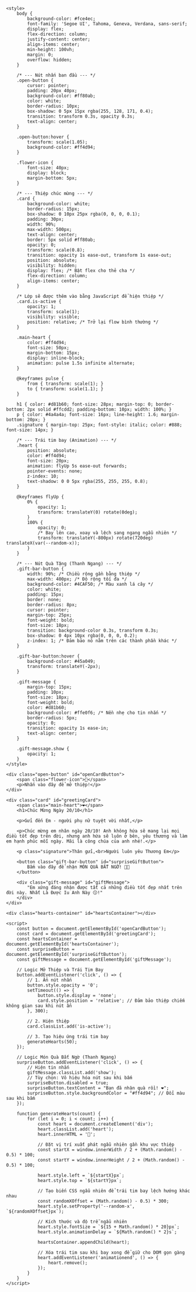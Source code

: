<!DOCTYPE html>
<html lang="vi">
<head>
    <meta charset="UTF-8">
    <meta name="viewport" content="width=device-width, initial-scale=1.0">
    <title>Gửi người phụ nữ tuyệt vời nhất - 20/10</title>
    
    <style>
        body {
            background-color: #fce4ec;
            font-family: 'Segoe UI', Tahoma, Geneva, Verdana, sans-serif;
            display: flex;
            flex-direction: column; 
            justify-content: center;
            align-items: center;
            min-height: 100vh;
            margin: 0;
            overflow: hidden; 
        }

        /* --- Nút nhấn ban đầu --- */
        .open-button {
            cursor: pointer;
            padding: 20px 40px;
            background-color: #ff80ab;
            color: white;
            border-radius: 10px;
            box-shadow: 0 5px 15px rgba(255, 128, 171, 0.4);
            transition: transform 0.3s, opacity 0.3s;
            text-align: center;
        }

        .open-button:hover {
            transform: scale(1.05);
            background-color: #ff4d94;
        }
        
        .flower-icon {
            font-size: 40px;
            display: block;
            margin-bottom: 5px;
        }

        /* --- Thiệp chúc mừng --- */
        .card {
            background-color: white;
            border-radius: 15px;
            box-shadow: 0 10px 25px rgba(0, 0, 0, 0.1);
            padding: 30px;
            width: 90%;
            max-width: 500px;
            text-align: center;
            border: 5px solid #ff80ab;
            opacity: 0; 
            transform: scale(0.8); 
            transition: opacity 1s ease-out, transform 1s ease-out;
            position: absolute; 
            visibility: hidden; 
            display: flex; /* Bật flex cho thẻ cha */
            flex-direction: column;
            align-items: center;
        }

        /* Lớp sẽ được thêm vào bằng JavaScript để hiện thiệp */
        .card.is-active {
            opacity: 1;
            transform: scale(1);
            visibility: visible;
            position: relative; /* Trở lại flow bình thường */
        }

        .main-heart {
            color: #ff4d94;
            font-size: 50px;
            margin-bottom: 15px;
            display: inline-block;
            animation: pulse 1.5s infinite alternate;
        }

        @keyframes pulse {
            from { transform: scale(1); }
            to { transform: scale(1.1); }
        }

        h1 { color: #d81b60; font-size: 28px; margin-top: 0; border-bottom: 2px solid #ffcdd2; padding-bottom: 10px; width: 100%; }
        p { color: #4a4a4a; font-size: 16px; line-height: 1.6; margin-bottom: 20px; }
        .signature { margin-top: 25px; font-style: italic; color: #888; font-size: 14px; }

        /* --- Trái tim bay (Animation) --- */
        .heart {
            position: absolute;
            color: #ff4d94;
            font-size: 20px;
            animation: flyUp 5s ease-out forwards;
            pointer-events: none; 
            z-index: 10;
            text-shadow: 0 0 5px rgba(255, 255, 255, 0.8);
        }

        @keyframes flyUp {
            0% {
                opacity: 1;
                transform: translateY(0) rotate(0deg);
            }
            100% {
                opacity: 0;
                /* Bay lên cao, xoay và lệch sang ngang ngẫu nhiên */
                transform: translateY(-800px) rotate(720deg) translateX(var(--random-x)); 
            }
        }

        /* --- Nút Quà Tặng (Thanh Ngang) --- */
        .gift-bar-button {
            width: 90%; /* Chiều rộng gần bằng thiệp */
            max-width: 400px; /* Độ rộng tối đa */
            background-color: #4CAF50; /* Màu xanh lá cây */
            color: white;
            padding: 15px;
            border: none;
            border-radius: 8px;
            cursor: pointer;
            margin-top: 25px;
            font-weight: bold;
            font-size: 18px;
            transition: background-color 0.3s, transform 0.3s;
            box-shadow: 0 4px 10px rgba(0, 0, 0, 0.2);
            z-index: 1; /* Đảm bảo nó nằm trên các thành phần khác */
        }

        .gift-bar-button:hover {
            background-color: #45a049;
            transform: translateY(-2px);
        }

        .gift-message {
            margin-top: 15px;
            padding: 10px;
            font-size: 18px;
            font-weight: bold;
            color: #d81b60;
            background-color: #ffe0f6; /* Nền nhẹ cho tin nhắn */
            border-radius: 5px;
            opacity: 0;
            transition: opacity 1s ease-in;
            text-align: center;
        }

        .gift-message.show {
            opacity: 1;
        }
    </style>
</head>
<body>

    <div class="open-button" id="openCardButton">
        <span class="flower-icon">🌸</span>
        <p>Nhấn vào đây để mở thiệp!</p>
    </div>

    <div class="card" id="greetingCard">
        <span class="main-heart">❤️</span>
        <h1>Chúc Mừng Ngày 20/10</h1>
        
        <p>Gửi đến Em - người phụ nữ tuyệt vời nhất,</p>
        
        <p>Chúc mừng em nhân ngày 20/10! Anh không hứa sẽ mang lại mọi điều tốt đẹp trên đời, nhưng anh hứa sẽ luôn ở bên, yêu thương và làm em hạnh phúc mỗi ngày. Mãi là công chúa của anh nhé!.</p>

        <p class="signature">Thân gửi,<br>Người luôn yêu Thương Em</p>

        <button class="gift-bar-button" id="surpriseGiftButton">
            Bấm vào đây để nhận MÓN QUÀ BẤT NGỜ! 🎁😗
        </button>

        <div class="gift-message" id="giftMessage">
            "Em xứng đáng nhận được tất cả những điều tốt đẹp nhất trên đời này. Nhất Là Được Iu Anh Này 😗!"
        </div>
    </div>

    <div class="hearts-container" id="heartsContainer"></div>

    <script>
        const button = document.getElementById('openCardButton');
        const card = document.getElementById('greetingCard');
        const heartsContainer = document.getElementById('heartsContainer');
        const surpriseButton = document.getElementById('surpriseGiftButton');
        const giftMessage = document.getElementById('giftMessage');

        // Logic Mở Thiệp và Trái Tim Bay
        button.addEventListener('click', () => {
            // 1. Ẩn nút nhấn
            button.style.opacity = '0';
            setTimeout(() => {
                button.style.display = 'none';
                card.style.position = 'relative'; // Đảm bảo thiệp chiếm không gian sau khi nút ẩn
            }, 300); 

            // 2. Hiện thiệp
            card.classList.add('is-active');

            // 3. Tạo hiệu ứng trái tim bay
            generateHearts(50); 
        });

        // Logic Món Quà Bất Ngờ (Thanh Ngang)
        surpriseButton.addEventListener('click', () => {
            // Hiện tin nhắn
            giftMessage.classList.add('show');
            // Tùy chọn: Vô hiệu hóa nút sau khi bấm
            surpriseButton.disabled = true;
            surpriseButton.textContent = "Bạn đã nhận quà rồi! ❤️";
            surpriseButton.style.backgroundColor = "#ff4d94"; // Đổi màu sau khi bấm
        });

        function generateHearts(count) {
            for (let i = 0; i < count; i++) {
                const heart = document.createElement('div');
                heart.classList.add('heart');
                heart.innerHTML = '💖'; 

                // Đặt vị trí xuất phát ngẫu nhiên gần khu vực thiệp
                const startX = window.innerWidth / 2 + (Math.random() - 0.5) * 100;
                const startY = window.innerHeight / 2 + (Math.random() - 0.5) * 100;
                
                heart.style.left = `${startX}px`;
                heart.style.top = `${startY}px`;

                // Tạo biến CSS ngẫu nhiên để trái tim bay lệch hướng khác nhau
                const randomXOffset = (Math.random() - 0.5) * 300; 
                heart.style.setProperty('--random-x', `${randomXOffset}px`);
                
                // Kích thước và độ trễ ngẫu nhiên
                heart.style.fontSize = `${15 + Math.random() * 20}px`; 
                heart.style.animationDelay = `${Math.random() * 2}s`;

                heartsContainer.appendChild(heart);
                
                // Xóa trái tim sau khi bay xong để giữ cho DOM gọn gàng
                heart.addEventListener('animationend', () => {
                    heart.remove();
                });
            }
        }
    </script>
</body>
</html>
